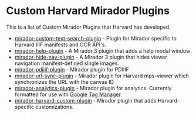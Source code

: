 # Custom Harvard Mirador Plugins

This is a list of Custom Mirador Plugins that Harvard has developed.

* [mirador-custom-text-search-plugin](https://github.com/harvard-lts/mirador-custom-text-search-plugin) - Plugin for Mirador specific to Harvard IIIF manifests and OCR API's.
* [mirador-help-plugin](https://github.com/harvard-lts/mirador-help-plugin) - A Mirador 3 plugin that adds a help modal window 
* [mirador-hide-nav-plugin](https://github.com/harvard-lts/mirador-hide-nav-plugin) - A Mirador 3 plugin that hides viewer navigation manifest-defined single images. 
* [mirador-pdiiif-plugin](https://github.com/harvard-lts/mirador-pdiiif-plugin) - Mirador plugin for PDIIIF 
* [mirador-url-sync-plugin](https://github.com/harvard-lts/mirador-url-sync-plugin) - Mirador plugin for Harvard mps-viewer which synchronizes the URL with the canvas ID 
* [mirador-analytics-plugin](https://github.com/harvard-lts/mirador-analytics-plugin) - Mirador plugin for analytics. Currently formatted for use with [Google Tag Manager](https://tagmanager.google.com/).
* [mirador-harvard-custom-plugin](https://github.com/harvard-lts/mirador-harvard-custom-plugin) - Mirador plugin that adds Harvard-specific customizations.